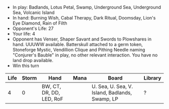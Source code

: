 - In play: Badlands, Lotus Petal, Swamp, Underground Sea, Underground Sea,
  Volcanic Island
- In hand: Burning Wish, Cabal Therapy, Dark Ritual, Doomsday, Lion's Eye
  Diamond, Rain of Filth
- Opponent's Life: 27
- Your life: 4
- Opponent has Venser, Shaper Savant and Swords to Plowshares in hand. UUUWW
  available. Batterskull attached to a germ token, Stoneforge Mystic, Vendillion
  Clique and Pithing Needle naming "Conjurer's Bauble" in play, no other
  relevant interaction. You have no land drop available.
- Win this turn

| Life | Storm | Hand                     | Mana | Board                                          | Library |
|------|-------|--------------------------|------|------------------------------------------------|---------|
| 4    | 0     | BW, CT, DR, DD, LED, RoF |      | U. Sea, U. Sea, V. Island, Badlands, Swamp, LP | ?       |
